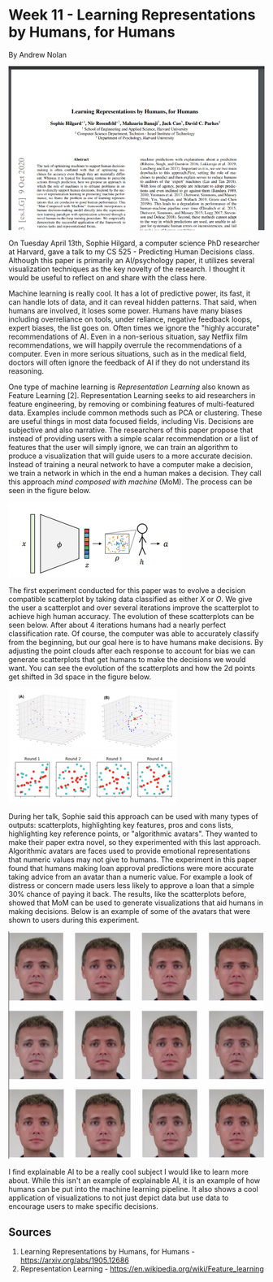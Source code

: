 Week 11 - Learning Representations by Humans, for Humans
===
By Andrew Nolan

![The abstract of the paper](./images/week11/abstract.PNG)

On Tuesday April 13th, Sophie Hilgard, a computer science PhD researcher at Harvard, gave a talk to my CS 525 - Predicting Human Decisions class. Although this paper is primarily an AI/psychology paper, it utilizes several visualization techniques as the key novelty of the research. I thought it would be useful to reflect on and share with the class here.

Machine learning is really cool. It has a lot of predictive power, its fast, it can handle lots of data, and it can reveal hidden patterns. That said, when humans are involved, it loses some power. Humans have many biases including overreliance on tools, under reliance, negative feedback loops, expert biases, the list goes on. Often times we ignore the "highly accurate" recommendations of AI. Even in a non-serious situation, say Netflix film recommendations, we will happily overrule the recommendations of a computer. Even in more serious situations, such as in the medical field, doctors will often ignore the feedback of AI if they do not understand its reasoning.

One type of machine learning is *Representation Learning* also known as Feature Learning [2]. Representation Learning seeks to aid researchers in feature engineering, by removing or combining features of multi-featured data. Examples include common methods such as PCA or clustering. These are useful things in most data focused fields, including Vis. Decisions are subjective and also narrative. The researchers of this paper propose that instead of providing users with a simple scalar recommendation or a list of features that the user will simply ignore, we can train an algorithm to produce a visualization that will guide users to a more accurate decision. Instead of training a neural network to have a computer make a decision, we train a network in which in the end a human makes a decision. They call this approach *mind composed with machine* (MoM). The process can be seen in the figure below.

![The prediction process](./images/week11/process.PNG)

The first experiment conducted for this paper was to evolve a decision compatible scatterplot by taking data classified as either *X* or *O*. We give the user a scatterplot and over several iterations improve the scatterplot to achieve high human accuracy. The evolution of these scatterplots can be seen below. After about 4 iterations humans had a nearly perfect classification rate. Of course, the computer was able to accurately classify from the beginning, but our goal here is to have humans make decisions. By adjusting the point clouds after each response to account for bias we can generate scatterplots that get humans to make the decisions we would want. You can see the evolution of the scatterplots and how the 2d points get shifted in 3d space in the figure below.

![The evolution of the point clouds](./images/week11/points.PNG)

During her talk, Sophie said this approach can be used with many types of outputs: scatterplots, highlighting key features, pros and cons lists, highlighting key reference points, or "algorithmic avatars". They wanted to make their paper extra novel, so they experimented with this last approach. Algorithmic avatars are faces used to provide emotional representations that numeric values may not give to humans. The experiment in this paper found that humans making loan approval predictions were more accurate taking advice from an avatar than a numeric value. For example a look of distress or concern made users less likely to approve a loan that a simple 30% chance of paying it back. The results, like the scatterplots before, showed that MoM can be used to generate visualizations that aid humans in making decisions. Below is an example of some of the avatars that were shown to users during this experiment.

![The facial advice](./images/week11/faces.PNG)

I find explainable AI to be a really cool subject I would like to learn more about. While this isn't an example of explainable AI, it is an example of how humans can be put into the machine learning pipeline. It also shows a cool application of visualizations to not just depict data but use data to encourage users to make specific decisions.

Sources
---
1. Learning Representations by Humans, for Humans - https://arxiv.org/abs/1905.12686
2. Representation Learning - https://en.wikipedia.org/wiki/Feature_learning